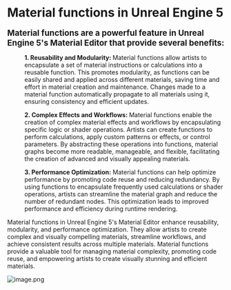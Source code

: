 # Material functions in Unreal Engine 5

<p><span style="font-size: 14pt;"><strong>Material functions are a powerful feature in Unreal Engine 5's Material Editor that provide several benefits:</strong></span></p>
<p style="padding-left: 40px;"><strong>1. Reusability and Modularity: </strong>Material functions allow artists to encapsulate a set of material instructions or calculations into a reusable function. This promotes modularity, as functions can be easily shared and applied across different materials, saving time and effort in material creation and maintenance. Changes made to a material function automatically propagate to all materials using it, ensuring consistency and efficient updates.</p>
<p style="padding-left: 40px;"><strong>2. Complex Effects and Workflows: </strong>Material functions enable the creation of complex material effects and workflows by encapsulating specific logic or shader operations. Artists can create functions to perform calculations, apply custom patterns or effects, or control parameters. By abstracting these operations into functions, material graphs become more readable, manageable, and flexible, facilitating the creation of advanced and visually appealing materials.</p>
<p style="padding-left: 40px;"><strong>3. Performance Optimization:</strong> Material functions can help optimize performance by promoting code reuse and reducing redundancy. By using functions to encapsulate frequently used calculations or shader operations, artists can streamline the material graph and reduce the number of redundant nodes. This optimization leads to improved performance and efficiency during runtime rendering.</p>
<p>Material functions in Unreal Engine 5's Material Editor enhance reusability, modularity, and performance optimization. They allow artists to create complex and visually compelling materials, streamline workflows, and achieve consistent results across multiple materials. Material functions provide a valuable tool for managing material complexity, promoting code reuse, and empowering artists to create visually stunning and efficient materials.</p>
<p><img src="https://vertexschool.instructure.com/courses/311/files/19600/preview?verifier=dh4CgoqJuiXxfwGsINMPZwPglPTExvScU059s17S" alt="image.png" data-api-endpoint="https://vertexschool.instructure.com/api/v1/courses/311/files/19600" data-api-returntype="File"></p>